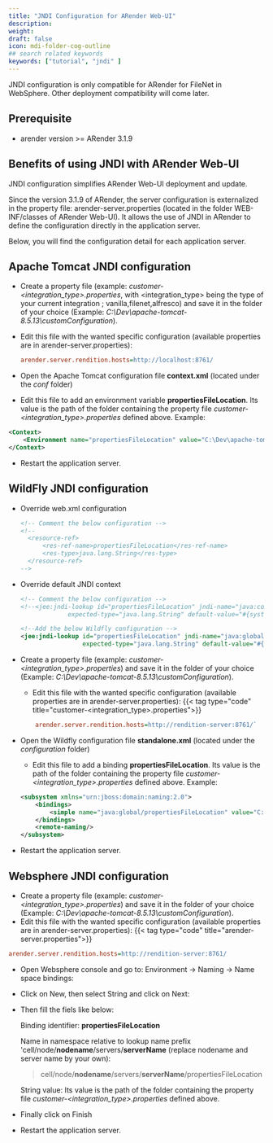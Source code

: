 ```yaml
---
title: "JNDI Configuration for ARender Web-UI"
description:
weight: 
draft: false
icon: mdi-folder-cog-outline
## search related keywords
keywords: ["tutorial", "jndi" ]
---
```



JNDI configuration is only compatible for ARender for FileNet in WebSphere. Other deployment compatibility will come later.


## Prerequisite

- arender version >= ARender 3.1.9

## Benefits of using JNDI with ARender Web-UI

JNDI configuration simplifies ARender Web-UI deployment and update.

Since the version 3.1.9 of ARender, the server configuration is
externalized in the property file: arender-server.properties (located in
the folder WEB-INF/classes of ARender Web-UI). It allows the use of JNDI in
ARender to define the configuration directly in the application server.

Below, you will find the configuration detail for each application
server.

## Apache Tomcat JNDI configuration

- Create a property file (example:
  *customer-<integration_type>.properties*, with
  <integration_type> being the type of your current integration ;
  vanilla,filenet,alfresco) and save it in the folder of your choice
  (Example: *C:\\Dev\\apache-tomcat-8.5.13\\customConfiguration*).
- Edit this file with the wanted specific configuration (available
  properties are in arender-server.properties):
  
  ```cfg
  arender.server.rendition.hosts=http://localhost:8761/
  ```

- Open the Apache Tomcat configuration file **context.xml** (located
  under the *conf* folder)
- Edit this file to add an environment variable
  **propertiesFileLocation**. Its value is the path of the folder
  containing the property file
  *customer-<integration_type>.properties* defined above. Example:

``` xml
<Context>
    <Environment name="propertiesFileLocation" value="C:\Dev\apache-tomcat-8.5.13\customConfiguration" type="java.lang.String" override="false"/>
</Context>
```

- Restart the application server.

## WildFly JNDI configuration

- Override web.xml configuration


  ```XML
  <!-- Comment the below configuration -->
  <!--
  	<resource-ref>
		<res-ref-name>propertiesFileLocation</res-ref-name>
		<res-type>java.lang.String</res-type>
	</resource-ref>
  -->
  ```


- Override default JNDI context


  ```XML
  <!-- Comment the below configuration -->
  <!--<jee:jndi-lookup id="propertiesFileLocation" jndi-name="java:comp/env/propertiesFileLocation"
               expected-type="java.lang.String" default-value="#{systemProperties['user.home']}/ARenderConfiguration/"/>-->
  
  <!--Add the below Wildfly configuration -->
  <jee:jndi-lookup id="propertiesFileLocation" jndi-name="java:global/propertiesFileLocation"
                   expected-type="java.lang.String" default-value="#{systemProperties['user.home']}/ARenderConfiguration/"/>
  ```


- Create a property file (example: *customer-<integration_type>.properties*) and save it in the
  folder of your choice (Example: *C:\\Dev\\apache-tomcat-8.5.13\\customConfiguration*).
  - Edit this file with the wanted specific configuration (available
    properties are in arender-server.properties):
  {{< tag type="code" title="customer-<integration_type>.properties">}}

  ```cfg
      arender.server.rendition.hosts=http://rendition-server:8761/`
  ```


- Open the Wildfly configuration file **standalone.xml** (located
  under the *configuration* folder)
  - Edit this file to add a binding **propertiesFileLocation**. Its
    value is the path of the folder containing the property file
    *customer-<integration_type>.properties* defined above. Example:


  ``` xml
  <subsystem xmlns="urn:jboss:domain:naming:2.0">
      <bindings>
          <simple name="java:global/propertiesFileLocation" value="C:\Dev\customConfiguration\" type="java.lang.String"/>
      </bindings>
      <remote-naming/>
  </subsystem>
  ```

- Restart the application server.

## Websphere JNDI configuration

- Create a property file (example:
  *customer-<integration_type>.properties*) and save it in the
  folder of your choice (Example: *C:\\Dev\\apache-tomcat-8.5.13\\customConfiguration*).
- Edit this file with the wanted specific configuration (available
  properties are in arender-server.properties):
  {{< tag type="code" title="arender-server.properties">}}

```cfg
arender.server.rendition.hosts=http://rendition-server:8761/
```


- Open Websphere console and go to: Environment -> Naming -> Name
  space bindings:


- Click on New, then select String and click on Next:


- Then fill the fiels like below:

  Binding identifier: **propertiesFileLocation**

  Name in namespace relative to lookup name prefix 'cell/node/**nodename**/servers/**serverName** (replace nodename and server
  name by your own):
  
  > cell/node/**nodename**/servers/**serverName**/propertiesFileLocation
  
  String value: Its value is the path of the folder containing the
  property file *customer-<integration_type>.properties* defined above.


- Finally click on Finish


- Restart the application server.
